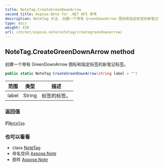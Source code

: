 ```yaml
---
title: NoteTag.CreateGreenDownArrow
second_title: Aspose.Note for .NET API 参考
description: NoteTag 方法. 创建一个带有 GreenDownArrow 图标和指定标签的新笔记标签
type: docs
weight: 410
url: /zh/net/aspose.note/notetag/creategreendownarrow/
---
```

## NoteTag.CreateGreenDownArrow method

创建一个带有 GreenDownArrow 图标和指定标签的新笔记标签。

```csharp
public static NoteTag CreateGreenDownArrow(string label = "")
```

| 范围 | 类型 | 描述 |
| --- | --- | --- |
| label | String | 标签的标签。 |

### 返回值

的[`NoteTag`](../).

### 也可以看看

* class [NoteTag](../)
* 命名空间 [Aspose.Note](../../notetag/)
* 部件 [Aspose.Note](../../../)


